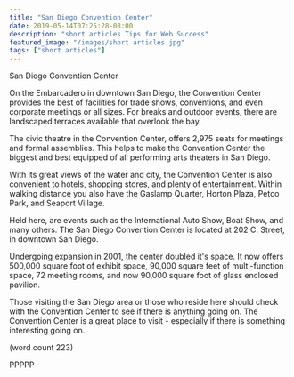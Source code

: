 ```yaml
---
title: "San Diego Convention Center"
date: 2019-05-14T07:25:28-08:00
description: "short articles Tips for Web Success"
featured_image: "/images/short articles.jpg"
tags: ["short articles"]
---
```


San Diego Convention Center

On the Embarcadero in downtown San Diego, the 
Convention Center provides the best of facilities
for trade shows, conventions, and even corporate
meetings or all sizes.  For breaks and outdoor
events, there are landscaped terraces available
that overlook the bay.

The civic theatre in the Convention Center, offers
2,975 seats for meetings and formal assemblies.  This
helps to make the Convention Center the biggest and 
best equipped of all performing arts theaters in
San Diego.

With its great views of the water and city, the 
Convention Center is also convenient to hotels, 
shopping stores, and plenty of entertainment.  Within
walking distance you also have the Gaslamp Quarter,
Horton Plaza, Petco Park, and Seaport Village.

Held here, are events such as the International 
Auto Show, Boat Show, and many others.  The San Diego
Convention Center is located at 202 C. Street, in
downtown San Diego.

Undergoing expansion in 2001, the center doubled
it's space.  It now offers 500,000 square foot of
exhibit space, 90,000 square feet of multi-function
space, 72 meeting rooms, and now 90,000 square foot
of glass enclosed pavilion.

Those visiting the San Diego area or those who reside
here should check with the Convention Center to see
if there is anything going on.  The Convention Center
is a great place to visit - especially if there is 
something interesting going on.

(word count 223)

PPPPP
